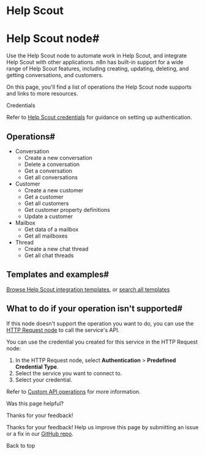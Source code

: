 # Help Scout

[ ](https://github.com/n8n-io/n8n-docs/edit/main/docs/integrations/builtin/app-nodes/n8n-nodes-base.helpscout.md "Edit this page")

# Help Scout node#

Use the Help Scout node to automate work in Help Scout, and integrate Help Scout with other applications. n8n has built-in support for a wide range of Help Scout features, including creating, updating, deleting, and getting conversations, and customers.

On this page, you'll find a list of operations the Help Scout node supports and links to more resources.

Credentials

Refer to [Help Scout credentials](../../credentials/helpscout/) for guidance on setting up authentication. 

## Operations#

  * Conversation
    * Create a new conversation
    * Delete a conversation
    * Get a conversation
    * Get all conversations
  * Customer
    * Create a new customer
    * Get a customer
    * Get all customers
    * Get customer property definitions
    * Update a customer
  * Mailbox
    * Get data of a mailbox
    * Get all mailboxes
  * Thread
    * Create a new chat thread
    * Get all chat threads



## Templates and examples#

[Browse Help Scout integration templates](https://n8n.io/integrations/helpscout/), or [search all templates](https://n8n.io/workflows/)

## What to do if your operation isn't supported#

If this node doesn't support the operation you want to do, you can use the [HTTP Request node](../../core-nodes/n8n-nodes-base.httprequest/) to call the service's API.

You can use the credential you created for this service in the HTTP Request node: 

  1. In the HTTP Request node, select **Authentication** > **Predefined Credential Type**.
  2. Select the service you want to connect to.
  3. Select your credential.



Refer to [Custom API operations](../../../custom-operations/) for more information.

Was this page helpful? 

Thanks for your feedback! 

Thanks for your feedback! Help us improve this page by submitting an issue or a fix in our [GitHub repo](https://github.com/n8n-io/n8n-docs). 

Back to top 
